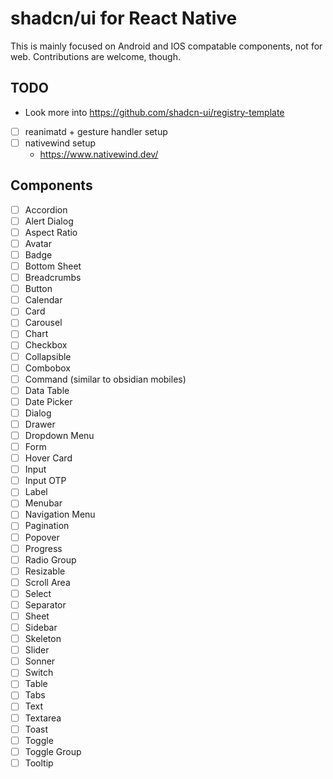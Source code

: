 # shadcn/ui for React Native

This is mainly focused on Android and IOS compatable components, not for web. Contributions are welcome, though.

## TODO

- Look more into https://github.com/shadcn-ui/registry-template
- [ ] reanimatd + gesture handler setup
- [ ] nativewind setup
  - https://www.nativewind.dev/

## Components

- [ ] Accordion
- [ ] Alert Dialog
- [ ] Aspect Ratio
- [ ] Avatar
- [ ] Badge
- [ ] Bottom Sheet
- [ ] Breadcrumbs
- [ ] Button
- [ ] Calendar
- [ ] Card
- [ ] Carousel
- [ ] Chart
- [ ] Checkbox
- [ ] Collapsible
- [ ] Combobox
- [ ] Command (similar to obsidian mobiles)
- [ ] Data Table
- [ ] Date Picker
- [ ] Dialog
- [ ] Drawer
- [ ] Dropdown Menu
- [ ] Form
- [ ] Hover Card
- [ ] Input
- [ ] Input OTP
- [ ] Label
- [ ] Menubar
- [ ] Navigation Menu
- [ ] Pagination
- [ ] Popover
- [ ] Progress
- [ ] Radio Group
- [ ] Resizable
- [ ] Scroll Area
- [ ] Select
- [ ] Separator
- [ ] Sheet
- [ ] Sidebar
- [ ] Skeleton
- [ ] Slider
- [ ] Sonner
- [ ] Switch
- [ ] Table
- [ ] Tabs
- [ ] Text
- [ ] Textarea
- [ ] Toast
- [ ] Toggle
- [ ] Toggle Group
- [ ] Tooltip
